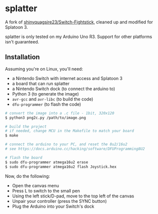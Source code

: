 # splatter

A fork of [shinyquagsire23/Switch-Fightstick](https://github.com/shinyquagsire23/Switch-Fightstick), cleaned up and modified for Splatoon 3.

splatter is only tested on my Arduino Uno R3. Support for other platforms isn't guaranteed.

## Installation

Assuming you're on Linux, you'll need:

- a Nintendo Switch with internet access and Splatoon 3
- a board that can run splatter
- a Nintendo Switch dock (to connect the arduino to)
- Python 3 (to generate the image)
- `avr-gcc` and `avr-libc` (to build the code)
- `dfu-programmer` (to flash the code)

```sh
# convert the image into a .c file - 1bit, 320x120
$ python3 png2c.py /path/to/image.png

# build the project
# if needed, change MCU in the Makefile to match your board
$ make

# connect the arduino to your PC, and reset the 8u2/16u2
# see https://docs.arduino.cc/hacking/software/DFUProgramming8U2

# flash the board
$ sudo dfu-programmer atmega16u2 erase
$ sudo dfu-programmer atmega16u2 flash Joystick.hex
```

Now, do the following:
- Open the canvas menu
- Press L to switch to the small pen
- Using the left stick/D-pad, move to the top left of the canvas
- Unpair your controller (press the SYNC button)
- Plug the Arduino into your Switch's dock
